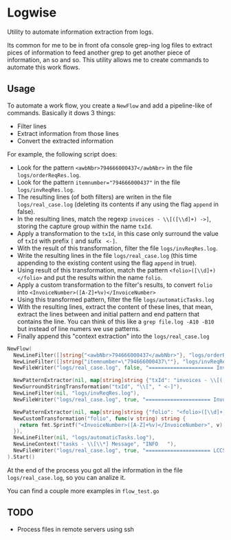 # Logwise
Utility to automate information extraction from logs.

Its common for me to be in front ofa console grep-ing log files to extract pices of information to feed another grep to get another piece of information, an so and so. This utility allows me to create commands to automate this work flows.

## Usage

To automate a work flow, you create a ```NewFlow``` and add a pipeline-like of commands. Basically it dows 3 things:
  * Filter lines
  * Extract information from those lines
  * Convert the extracted information

For example, the following script does:
  * Look for the pattern ```<awbNbr>794666000437</awbNbr>``` in the file ```logs/orderReqRes.log```.
  * Look for the pattern ```itemnumber="794666000437"``` in the file ```logs/invReqRes.log```.
  * The resulting lines (of both filters) are writen in the file ```logs/real_case.log``` (deleting its contents if any using the flag ```append``` in false).
  * In the resulting lines, match the regexp ```invoices - \\[([\\d]+) ->]```, storing the capture group within the name ```txId```.
  * Apply a transformation to the ```txId```, in this case only surround the value of ```txId``` with prefix ```[``` and sufix ``` <-]```.
  * With the result of this transformation, filter the file ```logs/invReqRes.log```.
  * Write the resulting lines in the file ```logs/real_case.log``` (this time appending to the existing content using the flag ```append``` in true).
  * Using result of this transformation, match the pattern ```<folio>([\\d]+)</folio>``` and put the results within the name ```folio```.
  * Apply a custom transformation to the filter's results, to convert ```folio``` into ```<InvoiceNumber>([A-Z]+%v)</InvoiceNumber>```
  * Using this transformed pattern, filter the file ```logs/automaticTasks.log```
  * With the resulting lines, extract the content of these lines, that mean, extract the lines between and initial pattern and end pattern that contains the line. You can think of this like a ```grep file.log -A10 -B10``` but instead of line numers we use patterns.
  * Finally append this "context extraction" into the ```logs/real_case.log```

```go
NewFlow(
  NewLineFilter([]string{"<awbNbr>794666000437</awbNbr>"}, "logs/orderReqRes.log"),
  NewLineFilter([]string{"itemnumber=\"794666000437\""}, "logs/invReqRes.log"),
  NewFileWriter("logs/real_case.log", false, "===================== Invoice order and Invoice Request =====================", " "),

  NewPatternExtractor(nil, map[string]string {"txId": "invoices - \\[([\\d]+) ->]"}),
  NewSurroundStringTransformation("txId", "\\[", " <-]"),
  NewLineFilter(nil, "logs/invReqRes.log"),
  NewFileWriter("logs/real_case.log", true, "===================== Invoice Response =====================", " "),

  NewPatternExtractor(nil, map[string]string {"folio": "<folio>([\\d]+)</folio>"}),
  NewCustomTransformation("folio", func(v string) string {
    return fmt.Sprintf("<InvoiceNumber>([A-Z]+%v)</InvoiceNumber>", v)
  }),
  NewLineFilter(nil, "logs/automaticTasks.log"),
  NewLineContext("tasks - \\[\\*] Message", "INFO   "),
  NewFileWriter("logs/real_case.log", true, "===================== LCCS Transaction =====================", " "),
).Start()
```

At the end of the process you got all the information in the file ```logs/real_case.log```, so you can analize it.

You can find a couple more examples in ```flow_test.go```

## TODO
 
 * Process files in remote servers using ssh